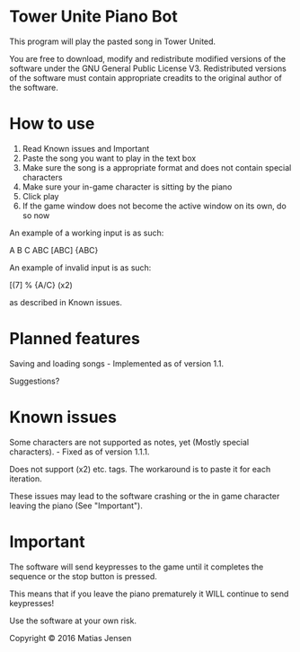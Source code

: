 # Tower Unite Piano Bot
This program will play the pasted song in Tower United.

You are free to download, modify and redistribute modified versions of the software under the GNU General Public License V3.
Redistributed versions of the software must contain appropriate creadits to the original author of the software.

# How to use
1. Read Known issues and Important
2. Paste the song you want to play in the text box
3. Make sure the song is a appropriate format and does not contain special characters
4. Make sure your in-game character is sitting by the piano 
5. Click play
6. If the game window does not become the active window on its own, do so now

An example of a working input is as such:

A B C ABC [ABC] {ABC}

An example of invalid input is as such:

[(7] % {A/C} (x2)

as described in Known issues.

# Planned features
Saving and loading songs - Implemented as of version 1.1.

Suggestions?

# Known issues
Some characters are not supported as notes, yet (Mostly special characters). - Fixed as of version 1.1.1.

Does not support (x2) etc. tags. The workaround is to paste it for each iteration.

These issues may lead to the software crashing or the in game character leaving the piano (See "Important").

# Important
The software will send keypresses to the game until it completes the sequence or the stop button is pressed.

This means that if you leave the piano prematurely it WILL continue to send keypresses!

Use the software at your own risk.

Copyright © 2016 Matias Jensen
